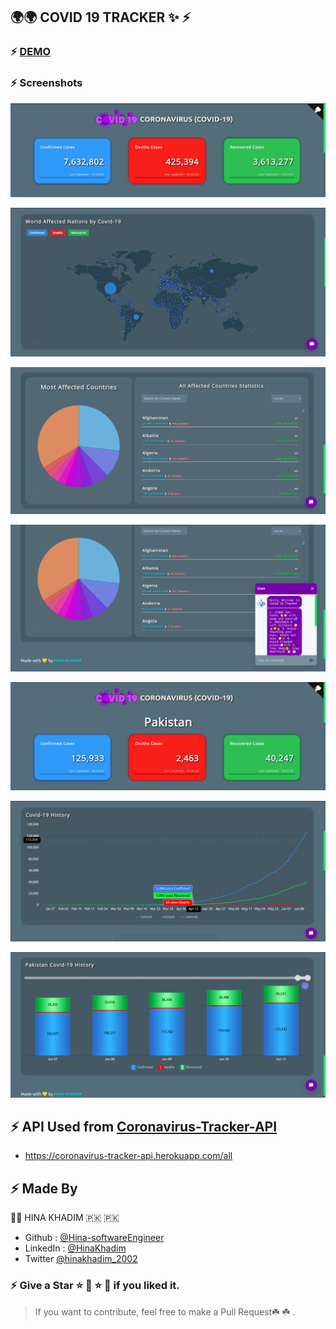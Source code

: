 
## 🌍🌍 COVID 19 TRACKER ✨ ⚡️

### ⚡️ [DEMO](https://covid19-tracker2002.netlify.app/)

### ⚡️ Screenshots

![Covid19](./public/image/covid1.png)

![Covid19](./public/image/covid2.png)

![Covid19](./public/image/covid3.png)


![Covid19](./public/image/covid4.png)


![Covid19](./public/image/covid5.png)

![Covid19](./public/image/covid6.png)

![Covid19](./public/image/covid8.png)

## ⚡️ API Used from [Coronavirus-Tracker-API](https://github.com/ExpDev07/coronavirus-tracker-api)

- https://coronavirus-tracker-api.herokuapp.com/all

## ⚡️ Made By

👩‍💻 HINA KHADIM 🇵🇰 🇵🇰 

- Github : [@Hina-softwareEngineer](https://github.com/Hina-softwareEngineer)
- LinkedIn : [@HinaKhadim](https://www.linkedin.com/in/hina-khadim-632845178/)
- Twitter [@hinakhadim_2002](https://twitter.com/hinaKhadim_2002)

### ⚡️ Give a Star ⭐️ 🌟 ⭐️ 🌟 if you liked it.

> If you want to contribute, feel free to make a Pull Request☘️ ☘️ .
